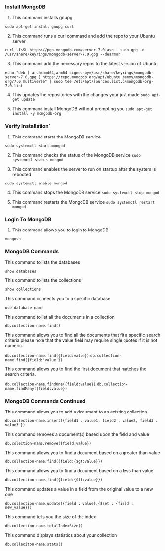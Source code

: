 ### Install MongoDB

1. This command installs gnupg

`sudo apt-get install gnupg curl`

2. This command runs a curl command and add the repo to your Ubuntu server

`curl -fsSL https://pgp.mongodb.com/server-7.0.asc | sudo gpg -o /usr/share/keyrings/mongodb-server-7.0.gpg --dearmor`

3. This command add the necessary repos to the latest version of Ubuntu

`echo "deb [ arch=amd64,arm64 signed-by=/usr/share/keyrings/mongodb-server-7.0.gpg ] https://repo.mongodb.org/apt/ubuntu jammy/mongodb-org/7.0 multiverse" | sudo tee /etc/apt/sources.list.d/mongodb-org-7.0.list`

4. This updates the repositories with the changes your just made
`sudo apt-get update`

5. This command install MongoDB without prompting you
`sudo apt-get install -y mongodb-org`


### Verify Installation`

1. This command starts the MongoDB service

`sudo systemctl start mongod`

2. This command checks the status of the MongoDB service
`sudo systemctl status mongod`

3. This command enables the server to run on startup after the system is rebooted

`sudo systemctl enable mongod`

4. This command stops the MongoDB service
`sudo systemctl stop mongod`

5. This command restarts the MongoDB service
`sudo systemctl restart mongod`


### Login To MongoDB

1. This command allows you to login to MongoDB

`mongosh`

### MongoDB Commands

This command to lists the databases

`show databases`

This command to lists the collections

`show collections`

This command connects you to a specific database

`use database-name`

This command to list all the documents in a collection

`db.collection-name.find()`

This command allows you to find all the documents that fit a specific search criteria please note that the value field may require single quotes if it is not numeric.

`db.collection-name.find({field:value})`
`db.collection-name.find({field:'value'})`

This command allows you to find the first document that matches the search criteria.

`db.collection-name.findOne({field:value})`
`db.collection-name.findMany({field:value})`

### MongoDB Commands Continued

This command allows you to add a document to an existing collection

`db.collection-name.insert({field1 : value1, field2 : value2, field3 : value3 })`

This command removes a document(s) based upon the field and value

`db.colection-name.remove({field:value})`

This command allows you to find a document based on a greater than value

`db.collection-name.find({field:{$gt:value}})`

This command allows you to find a document based on a less than value

`db.collection-name.find({field:{$lt:value}})`

This command updates a value in a field from the original value to a new one

`db.collection-name.update({field : value},{$set : {field : new_value}})`

This command tells you the size of the index

`db.collection-name.totalIndexSize()`

This command displays statistics about your collection

`db.colleciton-name.stats()`

